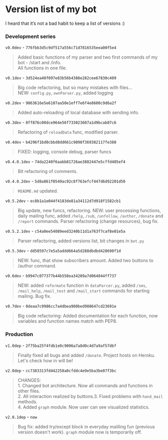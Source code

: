 # Version list of my bot

I heard that it’s not a bad habit to keep a list of versions :)

### Development series
`v0.0dev` - `776fbb3d5c9df517a556c71d7816535eea00f5e4`</br>
>Added basic functions of my parser and two first commands of my bot - /start and /info.</br>
All functions in one file.

`v0.1dev` - `3d524ea40f097e83b56b4388e282cee67830c409`</br>
>Big code refactoring, but so many mistakes with files...</br>
NEW: `config.py`, `ownParser.py`, added logging

`v0.2dev` - `9863616e5e6107aa50e1eff7e6f4e8600c9d6a2f`</br>
>Added auto-reloading of local database with sending info.

`v0.3dev` - `0ff876c00dce964e56f733023607a1d9bcab07c6`</br>
>Refactoring of `reloadData` func, modified parser. 

`v0.4dev` - `b4296f1bd0cbbd8dd661c9898f369382117fe388`</br>
>FIXED: logging, console debug, parser funcs

`v0.4.0.1dev` - `74da2240f6aabb81726ae3882447e5cffd405ef4`</br>
>Bit refactoring of comments.

`v0.4.0.2dev` - `5d8a861f0549ac92c8f763efcf447d6d92201d50`</br>
>`README.md` updated.

`v0.5.2dev` - `ec8b1a1e044f4183de81a34112d7d918f1582cb1`</br>
>Big update, new funcs, refactoring.
NEW: user processing functions, daily mailing func, added `/help`, `/sub`, `/unfollow`, `/author`, `/donate` and `/report` commands. Parser refactoring (change resources), bug fix.

`v0.5.2.1dev` - `c54a0ee54089eed3240b11d1a763f7caf8e01e5a`</br>
>Parser refactoring, added versions list, bit changes in `bot.py`

`v0.5.3dev` - `dd58597c7e5a5addd664a5d288dbdbd428690f1d`</br>
>NEW: func, that show subscribers amount. Added two buttons to /author command.

`v0.6dev` - `b9947c077377b44b550ea34209a7d064044ff737`</br>
>NEW: added `reformate` function in `dataParcer.py`, added `/sms`, `/mail_help`, `/mail_test` and `/mail_start` commands for starting mailing. Bug fix. 

`v0.7dev` - `0deaa7c9986cc7a4dbea980bed908647cd23691e`</br>
>Big code refactoring: Added documentation for each function, now variables and function names match with PEP8.

### Production
`v1.0dep` - `2f75ba25f4fdb1e0c9006a7a8d0c4d7a9af57dbf`</br>
>Finally fixed all bugs and added `/donate`. Project hosts on Heroku. Let's check how in will be!

`v2.0dep` - `cc7383313fd442258a0cfddc4e9e5ba3be07f3bc`</br>
>CHANGES:</br>1. Changed bot architecture. Now all commands and functions in other files.</br>2. All interaction realized by buttons.</b>3. Fixed problems with `hand_mail` methods.</br>4. Added `graph` module. Now user can see visualized statistics.

`v2.0.1dep` - `now` </br>
>Bug fix: added try/except block in everyday mailling fun (previous version doesn't work). `graph` module now is temporarily off.